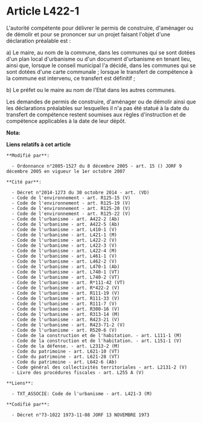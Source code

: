 # Article L422-1

L'autorité compétente pour délivrer le permis de construire, d'aménager ou de démolir et pour se prononcer sur un projet
faisant l'objet d'une déclaration préalable est :

a) Le maire, au nom de la commune, dans les communes qui se sont dotées d'un plan local d'urbanisme ou d'un document
d'urbanisme en tenant lieu, ainsi que, lorsque le conseil municipal l'a décidé, dans les communes qui se sont dotées d'une
carte communale ; lorsque le transfert de compétence à la commune est intervenu, ce transfert est définitif ;

b) Le préfet ou le maire au nom de l'Etat dans les autres communes.

Les demandes de permis de construire, d'aménager ou de démolir ainsi que les déclarations préalables sur lesquelles il n'a
pas été statué à la date du transfert de compétence restent soumises aux règles d'instruction et de compétence applicables à
la date de leur dépôt.

**Nota:**



**Liens relatifs à cet article**

	**Modifié par**:

	  - Ordonnance n°2005-1527 du 8 décembre 2005 - art. 15 () JORF 9 décembre 2005 en vigueur le 1er octobre 2007

	**Cité par**:

	  - Décret n°2014-1273 du 30 octobre 2014 - art. (VD)
	  - Code de l'environnement - art. R125-15 (V)
	  - Code de l'environnement - art. R125-19 (V)
	  - Code de l'environnement - art. R125-20 (V)
	  - Code de l'environnement - art. R125-22 (V)
	  - Code de l'urbanisme - art. A422-2 (Ab)
	  - Code de l'urbanisme - art. A422-5 (Ab)
	  - Code de l'urbanisme - art. L410-1 (V)
	  - Code de l'urbanisme - art. L421-1 (M)
	  - Code de l'urbanisme - art. L422-2 (V)
	  - Code de l'urbanisme - art. L422-3 (V)
	  - Code de l'urbanisme - art. L422-4 (M)
	  - Code de l'urbanisme - art. L461-1 (V)
	  - Code de l'urbanisme - art. L462-2 (V)
	  - Code de l'urbanisme - art. L470-1 (Ab)
	  - Code de l'urbanisme - art. L740-1 (VT)
	  - Code de l'urbanisme - art. L740-2 (VT)
	  - Code de l'urbanisme - art. R*111-42 (VT)
	  - Code de l'urbanisme - art. R*422-2 (V)
	  - Code de l'urbanisme - art. R111-19 (V)
	  - Code de l'urbanisme - art. R111-33 (V)
	  - Code de l'urbanisme - art. R111-7 (V)
	  - Code de l'urbanisme - art. R300-16 (V)
	  - Code de l'urbanisme - art. R313-14 (M)
	  - Code de l'urbanisme - art. R423-21 (V)
	  - Code de l'urbanisme - art. R423-71-2 (V)
	  - Code de l'urbanisme - art. R520-6 (V)
	  - Code de la construction et de l'habitation. - art. L111-1 (M)
	  - Code de la construction et de l'habitation. - art. L151-1 (V)
	  - Code de la défense. - art. L2313-2 (M)
	  - Code du patrimoine - art. L621-10 (VT)
	  - Code du patrimoine - art. L621-28 (VT)
	  - Code du patrimoine - art. L642-6 (Ab)
	  - Code général des collectivités territoriales - art. L2131-2 (V)
	  - Livre des procédures fiscales - art. L255 A (V)

	**Liens**:

	  - TXT_ASSOCIE: Code de l'urbanisme - art. L421-3 (M)

	**Codifié par**:

	  - Décret n°73-1022 1973-11-08 JORF 13 NOVEMBRE 1973
